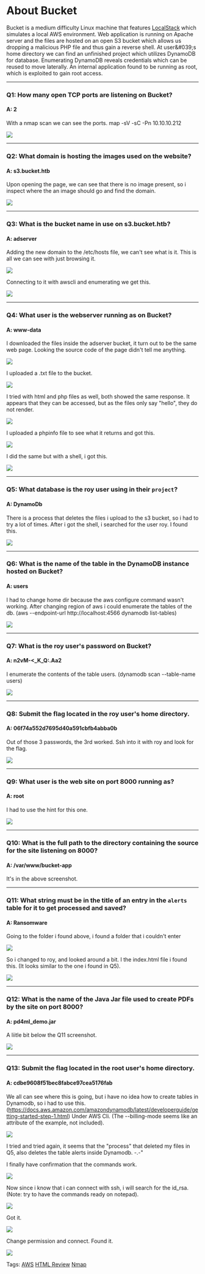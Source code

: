 
# About Bucket

Bucket is a medium difficulty Linux machine that features [LocalStack](https://github.com/localstack/localstack) which simulates a local AWS environment. Web application is running on Apache server and the files are hosted on an open S3 bucket which allows us dropping a malicious PHP file and thus gain a reverse shell. At user&amp;#039;s home directory we can find an unfinished project which utilizes DynamoDB for database. Enumerating DynamoDB reveals credentials which can be reused to move laterally. An internal application found to be running as root, which is exploited to gain root access.

___

### Q1: How many open TCP ports are listening on Bucket?

#### A: 2

With a nmap scan we can see the ports. map -sV -sC -Pn 10.10.10.212

![](../../Img/Pasted%20image%2020250508140220.png)

___

### Q2: What domain is hosting the images used on the website?

#### A: s3.bucket.htb

Upon opening the page, we can see that there is no image present, so i inspect where the an image should go and find the domain.

![](../../Img/Pasted%20image%2020250508141159.png)

___

### Q3: What is the bucket name in use on s3.bucket.htb?

#### A: adserver

Adding the new domain to the /etc/hosts file, we can't see what is it.
This is all we can see with just browsing it.

![](../../Img/Pasted%20image%2020250508142126.png)

Connecting to it with awscli and enumerating we get this.

![](../../Img/Pasted%20image%2020250508142253.png)

___

### Q4: What user is the webserver running as on Bucket?

#### A: www-data

I downloaded the files inside the adserver bucket, it turn out to be the same web page.
Looking the source code of the page didn't tell me anything.

![](../../Img/Pasted%20image%2020250508143800.png)

I uploaded a .txt file to the bucket.

![](../../Img/Pasted%20image%2020250508144256.png)

I tried with html and php files as well, both showed the same response.
It appears that they can be accessed, but as the files only say "hello", they do not render.

![](../../Img/Pasted%20image%2020250508145324.png)

I uploaded a phpinfo file to see what it returns and got this.

![](../../Img/Pasted%20image%2020250508150552.png)

I did the same but with a shell, i got this.

![](../../Img/Pasted%20image%2020250508150942.png)

___

### Q5: What database is the roy user using in their `project`?

#### A: DynamoDb

There is a process that deletes the files i upload to the s3 bucket, so i had to try a lot of times.
After i got the shell, i searched for the user roy. I found this.

![](../../Img/Pasted%20image%2020250508152656.png)

___

### Q6: What is the name of the table in the DynamoDB instance hosted on Bucket?

#### A: users

I had to change home dir because the aws configure command wasn't working.
After changing region of aws i could enumerate the tables of the db. (aws --endpoint-url http://localhost:4566 dynamodb list-tables)

![](../../Img/Pasted%20image%2020250508153349.png)

___

### Q7: What is the roy user's password on Bucket?

#### A: n2vM-<_K_Q:.Aa2

I enumerate the contents of the table users. (dynamodb scan --table-name users)

![](../../Img/Pasted%20image%2020250508153544.png)

___

### Q8: Submit the flag located in the roy user's home directory.

#### A: 06f74a552d7695d40a591cbfb4abba0b

Out of those 3 passwords, the 3rd worked.
Ssh into it with roy and look for the flag.

![](../../Img/Pasted%20image%2020250508153727.png)

___

### Q9: What user is the web site on port 8000 running as?

#### A: root

I had to use the hint for this one.

![](../../Img/Pasted%20image%2020250508155502.png)

___

### Q10: What is the full path to the directory containing the source for the site listening on 8000?

#### A: /var/www/bucket-app

It's in the above screenshot.

___

### Q11: What string must be in the title of an entry in the `alerts` table for it to get processed and saved?

#### A: Ransomware

Going to the folder i found above, i found a folder that i couldn't enter

![](../../Img/Pasted%20image%2020250508155213.png)

So i changed to roy, and looked around a bit.
I the index.html file i found this. (It looks similar to the one i found in Q5).

![](../../Img/Pasted%20image%2020250508155156.png)

___

### Q12: What is the name of the Java Jar file used to create PDFs by the site on port 8000?

#### A: pd4ml_demo.jar

A liitle bit below the Q11 screenshot.

![](../../Img/Pasted%20image%2020250508160054.png)

___

### Q13: Submit the flag located in the root user's home directory.

#### A: cdbe9608f51bec8fabce97cea5176fab

We all can see where this is going, but i have no idea how to create tables in Dynamodb, so i had to use this. (https://docs.aws.amazon.com/amazondynamodb/latest/developerguide/getting-started-step-1.html) Under AWS Cli. (The --billing-mode seems like an attribute of the example, not included).

![](../../Img/Pasted%20image%2020250508161203.png)

I tried and tried again, it seems that the "process" that deleted my files in Q5, also deletes the table alerts inside Dynamodb. -.-"

I finally have confirmation that the commands work.

![](../../Img/Pasted%20image%2020250508162524.png)

Now since i know that i can connect with ssh, i will search for the id_rsa. (Note: try to have the commands ready on notepad).

![](../../Img/Pasted%20image%2020250508163056.png)

Got it.

![](../../Img/Pasted%20image%2020250508163117.png)

Change permission and connect.
Found it.

![](../../Img/Pasted%20image%2020250508163302.png)


Tags: [AWS](../../Index/AWS.md) [HTML Review](../../Index/HTML%20Review.md) [Nmap](../../Index/Nmap.md) 